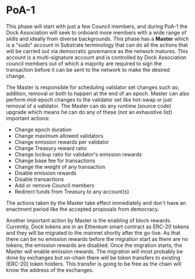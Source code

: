 # PoA-1

This phase will start with just a few Council members, and during PoA-1 the Dock Association will seek to onboard more members with a wide range of skills and ideally from diverse backgrounds. This phase has a **Master** which is a "sudo" account in Substrate terminology that can do all the actions that will be carried out via democratic governance as the network matures. This account is a multi-signature account and is controlled by Dock Association council members out of which a majority are required to sign the transaction before it can be sent to the network to make the desired change.   


The Master is responsible for scheduling validator set changes such as; addition, removal or both to happen at the end of an epoch. Master can also perform mid-epoch changes to the validator set like hot-swap or just removal of a validator. The Master can do any runtime \(source code\) upgrade which means he can do any of these \(not an exhaustive list\) important actions:

* Change epoch duration
* Change maximum allowed validators
* Change emission rewards per validator
* Change Treasury reward ratio
* Change lockup ratio for validator's emission rewards
* Change base fee for transactions
* Change the weight of any transaction
* Disable emission rewards
* Disable transactions
* Add or remove Council members
* Redirect funds from Treasury to any account\(s\)

The actions taken by the Master take effect immediately and don't have an enactment period like the accepted proposals from democracy. 

Another important action by Master is the enabling of block rewards. Currently, Dock tokens are in an Ethereum smart contract as ERC-20 tokens and they will be migrated to the mainnet shortly after the go-live. As that there can be no emission rewards before the migration start as there are no tokens, the emission rewards are disabled. Once the migration starts, the Master will enable emission rewards. The migration will most probably be done by exchanges but on-chain there will be token transfers to existing \(ERC-20\) token holders. This transfer is going to be free as the chain will know the address of the exchanges.

